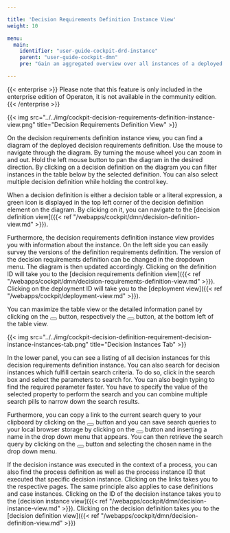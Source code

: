 ```yaml
---

title: 'Decision Requirements Definition Instance View'
weight: 10

menu:
  main:
    identifier: "user-guide-cockpit-drd-instance"
    parent: "user-guide-cockpit-dmn"
    pre: "Gain an aggregated overview over all instances of a deployed decision requirement definition"

---
```


{{< enterprise >}}
Please note that this feature is only included in the enterprise edition of Operaton, it is not available in the community edition.
{{< /enterprise >}}

{{< img src="../../img/cockpit-decision-requirements-definition-instance-view.png" title="Decision Requirements Definition View" >}}

On the decision requirements definition instance view, you can find a diagram of the deployed decision requirements definition.
Use the mouse to navigate through the diagram. By turning the mouse wheel you can zoom in and out.
Hold the left mouse button to pan the diagram in the desired direction.
By clicking on a decision definition on the diagram you can filter instances in the table below by the selected definition.
You can also select multiple decision definition while holding the control key.

When a decision definition is either a decision table or a literal expression, a
green icon is displayed in the top left corner of the decision definition element on the diagram.
By clicking on it, you can navigate to the [decision definition view]({{< ref "/webapps/cockpit/dmn/decision-definition-view.md" >}}).

Furthermore, the decision requirements definition instance view provides you with information about
the instance. On the left side you can easily survey the versions of the definition requirements definition.
The version of the decision requirements definition can be changed in the dropdown menu. The diagram is then updated accordingly.
Clicking on the definition ID will take you to the [decision requirements definition view]({{< ref "/webapps/cockpit/dmn/decision-requirements-definition-view.md" >}}).
Clicking on the deployment ID will take you to the [deployment view]({{< ref "/webapps/cockpit/deployment-view.md" >}}).

You can maximize the table view or the detailed information panel by clicking on the <button class="btn btn-xs"><i class="glyphicon glyphicon-resize-full"></i></button> button, respectively the <button class="btn btn-xs"><i class="glyphicon glyphicon-menu-up"></i></button> button, at the bottom left of the table view.

{{< img src="../../img/cockpit-decision-definition-requirement-decision-instance-instances-tab.png" title="Decision Instances Tab" >}}

In the lower panel, you can see a listing of all decision instances for this decision requirements definition instance. You can also search for decision instances which fulfill certain search criteria. To do so, click in the search box and select the parameters to search for. You can also begin typing to find the required parameter faster. You have to specify the value of the selected property to perform the search and you can combine multiple search pills to narrow down the search results.

Furthermore, you can copy a link to the current search query to your clipboard by clicking on the <button class="btn btn-xs"><i class="glyphicon glyphicon-link"></i></button> button and you can save search queries to your local browser storage by clicking on the <button class="btn btn-xs"><i class="glyphicon glyphicon-floppy-disk"></i></button> button and inserting a name in the drop down menu that appears. You can then retrieve the search query by clicking on the <button class="btn btn-xs"><i class="glyphicon glyphicon-floppy-disk"></i></button> button and selecting the chosen name in the drop down menu.

If the decision instance was executed in the context of a process, you can also find
the process definition as well as the process instance ID that executed that specific
decision instance. Clicking on the links takes you to the respective pages.
The same principle also applies to case definitions and case instances.
Clicking on the ID of the decision instance takes you to the [decision instance view]({{< ref "/webapps/cockpit/dmn/decision-instance-view.md" >}}).
Clicking on the decision definition takes you to the [decision definition view]({{< ref "/webapps/cockpit/dmn/decision-definition-view.md" >}})